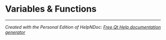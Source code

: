 # Variables & Functions


***
_Created with the Personal Edition of HelpNDoc: [Free Qt Help documentation generator](<https://www.helpndoc.com>)_
